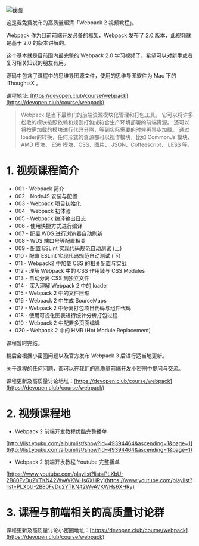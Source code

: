 ![截图](http://7xqdjc.com1.z0.glb.clouddn.com/blog_4ae6902fe08507b1e5eb63832c82b188.png)

这是我免费发布的高质量超清「Webpack 2 视频教程」。

Webpack 作为目前前端开发必备的框架，Webpack 发布了 2.0 版本，此视频就是基于 2.0 的版本讲解的。

这个基本就是目前国内最完整的 Webpack 2.0 学习视频了，希望可以对新手或者复习相关知识的朋友有用。

源码中包含了课程中的思维导图源文件，使用的思维导图软件为 Mac 下的 iThoughtsX 。


课程地址: [https://devopen.club/course/webpack](https://devopen.club/course/webpack)

> Webpack 是当下最热门的前端资源模块化管理和打包工具。
> 它可以将许多松散的模块按照依赖和规则打包成符合生产环境部署的前端资源。
> 还可以将按需加载的模块进行代码分隔，等到实际需要的时候再异步加载。
> 通过loader的转换，任何形式的资源都可以视作模块，比如 CommonJs 模块、 AMD 模块、 ES6 模块、CSS、图片、 JSON、Coffeescript、 LESS 等。

# 1. 视频课程简介

* 001 - Webpack 简介
* 002 - NodeJS 安装与配置
* 003 - Webpack 项目初始化
* 004 - Webpack 初体验
* 005 - Webpack 编译输出日志
* 006 - 使用快捷方式进行编译
* 007 - 配置 WDS 进行浏览器自动刷新
* 008 - WDS 端口号等配置相关
* 009 - 配置 ESLint 实现代码规范自动测试 (上)
* 010 - 配置 ESLint 实现代码规范自动测试 (下)
* 011 - Webpack2 中加载 CSS 的相关配置与实战
* 012 - 理解 Webpack 中的 CSS 作用域与 CSS Modules
* 013 - 自动分离 CSS 到独立文件
* 014 - 深入理解 Webpack 2 中的 loader
* 015 - Webpack 2 中的文件压缩
* 016 - Webpack 2 中生成 SourceMaps
* 017 - Webpack 2 中分离打包项目代码与组件代码
* 018 - 使用可视化图表进行统计分析打包过程
* 019 - Webpack 2 中配置多页面编译
* 020 - Webpack 2 中的 HMR (Hot Module Replacement)

课程暂时完结。

稍后会根据小密圈问题以及官方发布 Webpack 3 后进行适当地更新。

关于课程的任何问题，都可以在我们的高质量前端开发小密圈中提问与交流。

课程更新及高质量讨论地址：[https://devopen.club/course/webpack](https://devopen.club/course/webpack)

# 2. 视频课程地

* Webpack 2 前端开发教程优酷完整播单

[http://list.youku.com/albumlist/show?id=49394464&ascending=1&page=1](http://list.youku.com/albumlist/show?id=49394464&ascending=1&page=1)

* Webpack 2 前端开发教程 Youtube 完整播单

[https://www.youtube.com/playlist?list=PLXbU-2B80FvDu2YTKN42WvAVKWHs6XHRy](https://www.youtube.com/playlist?list=PLXbU-2B80FvDu2YTKN42WvAVKWHs6XHRy)

# 3. 课程与前端相关的高质量讨论群

课程更新及高质量讨论小密圈地址：[https://devopen.club/course/webpack](https://devopen.club/course/webpack)
